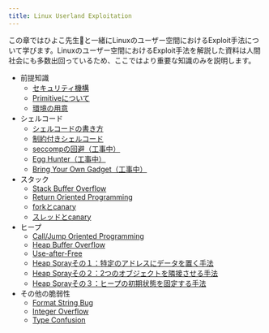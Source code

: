 ```yaml
---
title: Linux Userland Exploitation
---
```

この章ではひよこ先生🐤と一緒にLinuxのユーザー空間におけるExploit手法について学びます。Linuxのユーザー空間におけるExploit手法を解説した資料は人間社会にも多数出回っているため、ここではより重要な知識のみを説明します。

- 前提知識
  - [セキュリティ機構](introduction/security.html)
  - [Primitiveについて](introduction/primitive.html)
  - [環境の用意](introduction/environment.html)
- シェルコード
  - [シェルコードの書き方](shellcode/how2write.html)
  - [制約付きシェルコード](shellcode/restricted.html)
  - [seccompの回避（工事中）](shellcode/seccomp.html)
  - [Egg Hunter（工事中）](shellcode/egg-hunter.html)
  - [Bring Your Own Gadget（工事中）](shellcode/byog.html)
- スタック
  - [Stack Buffer Overflow](stack/bof.html)
  - [Return Oriented Programming](stack/rop.html)
  - [forkとcanary](stack/fork.html)
  - [スレッドとcanary](stack/thread.html)
- ヒープ
  - [Call/Jump Oriented Programming](heap/cop.html)
  - [Heap Buffer Overflow](heap/bof.html)
  - [Use-after-Free](heap/uaf.html)
  - [Heap Sprayその１：特定のアドレスにデータを置く手法](heap/spray1.html)
  - [Heap Sprayその２：2つのオブジェクトを隣接させる手法](heap/spray2.html)
  - [Heap Sprayその３：ヒープの初期状態を固定する手法](heap/spray3.html)
- その他の脆弱性
  - [Format String Bug](others/fsb.html)
  - [Integer Overflow](others/integer.html)
  - [Type Confusion](others/confusion.html)

<div class="column" title="ひよこ先生">
  　
</div>
